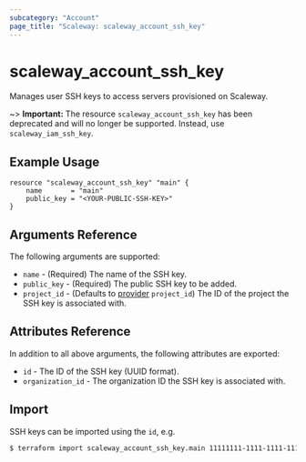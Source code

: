 ```yaml
---
subcategory: "Account"
page_title: "Scaleway: scaleway_account_ssh_key"
---
```


# scaleway_account_ssh_key

Manages user SSH keys to access servers provisioned on Scaleway.

~> **Important:**  The resource `scaleway_account_ssh_key` has been deprecated and will no longer be supported. Instead, use `scaleway_iam_ssh_key`.

## Example Usage

```hcl
resource "scaleway_account_ssh_key" "main" {
    name 	   = "main"
    public_key = "<YOUR-PUBLIC-SSH-KEY>"
}
```

## Arguments Reference

The following arguments are supported:

- `name` - (Required) The name of the SSH key.
- `public_key` - (Required) The public SSH key to be added.
- `project_id` - (Defaults to [provider](../index.md#project_id) `project_id`) The ID of the project the SSH key is associated with.

## Attributes Reference

In addition to all above arguments, the following attributes are exported:

- `id` - The ID of the SSH key (UUID format).
- `organization_id` - The organization ID the SSH key is associated with.

## Import

SSH keys can be imported using the `id`, e.g.

```bash
$ terraform import scaleway_account_ssh_key.main 11111111-1111-1111-1111-111111111111
```
